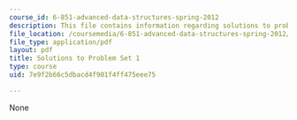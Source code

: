 ```yaml
---
course_id: 6-851-advanced-data-structures-spring-2012
description: This file contains information regarding solutions to problem set 1.
file_location: /coursemedia/6-851-advanced-data-structures-spring-2012/7e9f2b66c5dbacd4f901f4ff475eee75_MIT6_851S12_ps1sol.pdf
file_type: application/pdf
layout: pdf
title: Solutions to Problem Set 1
type: course
uid: 7e9f2b66c5dbacd4f901f4ff475eee75

---
```

None